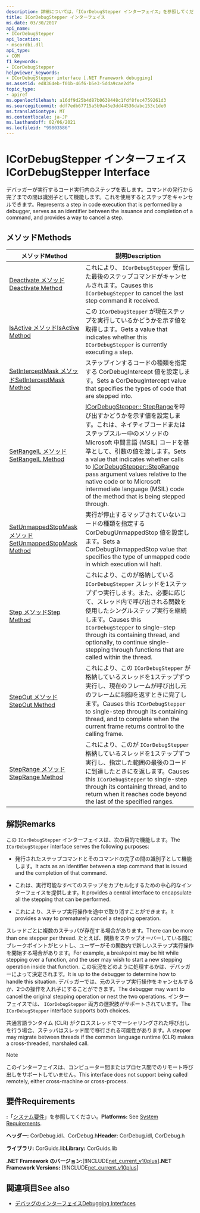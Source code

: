 ```yaml
---
description: 詳細については、「ICorDebugStepper インターフェイス」を参照してください。
title: ICorDebugStepper インターフェイス
ms.date: 03/30/2017
api_name:
- ICorDebugStepper
api_location:
- mscordbi.dll
api_type:
- COM
f1_keywords:
- ICorDebugStepper
helpviewer_keywords:
- ICorDebugStepper interface [.NET Framework debugging]
ms.assetid: ed8364eb-f01b-46f6-b5e3-5dda9cae2dfe
topic_type:
- apiref
ms.openlocfilehash: a16df9d25b4d87b0638448c1fdf8fec4759261d3
ms.sourcegitcommit: ddf7edb67715a5b9a45e3dd44536dabc153c1de0
ms.translationtype: MT
ms.contentlocale: ja-JP
ms.lasthandoff: 02/06/2021
ms.locfileid: "99803586"
---
```

# <a name="icordebugstepper-interface"></a><span data-ttu-id="ca6a6-103">ICorDebugStepper インターフェイス</span><span class="sxs-lookup"><span data-stu-id="ca6a6-103">ICorDebugStepper Interface</span></span>

<span data-ttu-id="ca6a6-104">デバッガーが実行するコード実行内のステップを表します。コマンドの発行から完了までの間は識別子として機能します。これを使用するとステップをキャンセルできます。</span><span class="sxs-lookup"><span data-stu-id="ca6a6-104">Represents a step in code execution that is performed by a debugger, serves as an identifier between the issuance and completion of a command, and provides a way to cancel a step.</span></span>  
  
## <a name="methods"></a><span data-ttu-id="ca6a6-105">メソッド</span><span class="sxs-lookup"><span data-stu-id="ca6a6-105">Methods</span></span>  
  
|<span data-ttu-id="ca6a6-106">メソッド</span><span class="sxs-lookup"><span data-stu-id="ca6a6-106">Method</span></span>|<span data-ttu-id="ca6a6-107">説明</span><span class="sxs-lookup"><span data-stu-id="ca6a6-107">Description</span></span>|  
|------------|-----------------|  
|[<span data-ttu-id="ca6a6-108">Deactivate メソッド</span><span class="sxs-lookup"><span data-stu-id="ca6a6-108">Deactivate Method</span></span>](icordebugstepper-deactivate-method.md)|<span data-ttu-id="ca6a6-109">これにより、 `ICorDebugStepper` 受信した最後のステップコマンドがキャンセルされます。</span><span class="sxs-lookup"><span data-stu-id="ca6a6-109">Causes this `ICorDebugStepper` to cancel the last step command it received.</span></span>|  
|[<span data-ttu-id="ca6a6-110">IsActive メソッド</span><span class="sxs-lookup"><span data-stu-id="ca6a6-110">IsActive Method</span></span>](icordebugstepper-isactive-method.md)|<span data-ttu-id="ca6a6-111">この `ICorDebugStepper` が現在ステップを実行しているかどうかを示す値を取得します。</span><span class="sxs-lookup"><span data-stu-id="ca6a6-111">Gets a value that indicates whether this `ICorDebugStepper` is currently executing a step.</span></span>|  
|[<span data-ttu-id="ca6a6-112">SetInterceptMask メソッド</span><span class="sxs-lookup"><span data-stu-id="ca6a6-112">SetInterceptMask Method</span></span>](icordebugstepper-setinterceptmask-method.md)|<span data-ttu-id="ca6a6-113">ステップインするコードの種類を指定する CorDebugIntercept 値を設定します。</span><span class="sxs-lookup"><span data-stu-id="ca6a6-113">Sets a CorDebugIntercept value that specifies the types of code that are stepped into.</span></span>|  
|[<span data-ttu-id="ca6a6-114">SetRangeIL メソッド</span><span class="sxs-lookup"><span data-stu-id="ca6a6-114">SetRangeIL Method</span></span>](icordebugstepper-setrangeil-method.md)|<span data-ttu-id="ca6a6-115">[ICorDebugStepper:: StepRange](icordebugstepper-steprange-method.md)を呼び出すかどうかを示す値を設定します。これは、ネイティブコードまたはステップスルー中のメソッドの Microsoft 中間言語 (MSIL) コードを基準として、引数の値を渡します。</span><span class="sxs-lookup"><span data-stu-id="ca6a6-115">Sets a value that indicates whether calls to [ICorDebugStepper::StepRange](icordebugstepper-steprange-method.md) pass argument values relative to the native code or to Microsoft intermediate language (MSIL) code of the method that is being stepped through.</span></span>|  
|[<span data-ttu-id="ca6a6-116">SetUnmappedStopMask メソッド</span><span class="sxs-lookup"><span data-stu-id="ca6a6-116">SetUnmappedStopMask Method</span></span>](icordebugstepper-setunmappedstopmask-method.md)|<span data-ttu-id="ca6a6-117">実行が停止するマップされていないコードの種類を指定する CorDebugUnmappedStop 値を設定します。</span><span class="sxs-lookup"><span data-stu-id="ca6a6-117">Sets a CorDebugUnmappedStop value that specifies the type of unmapped code in which execution will halt.</span></span>|  
|[<span data-ttu-id="ca6a6-118">Step メソッド</span><span class="sxs-lookup"><span data-stu-id="ca6a6-118">Step Method</span></span>](icordebugstepper-step-method.md)|<span data-ttu-id="ca6a6-119">これにより、このが格納している `ICorDebugStepper` スレッドを1ステップずつ実行します。また、必要に応じて、スレッド内で呼び出される関数を使用したシングルステップ実行を継続します。</span><span class="sxs-lookup"><span data-stu-id="ca6a6-119">Causes this `ICorDebugStepper` to single-step through its containing thread, and optionally, to continue single-stepping through functions that are called within the thread.</span></span>|  
|[<span data-ttu-id="ca6a6-120">StepOut メソッド</span><span class="sxs-lookup"><span data-stu-id="ca6a6-120">StepOut Method</span></span>](icordebugstepper-stepout-method.md)|<span data-ttu-id="ca6a6-121">これにより、この `ICorDebugStepper` が格納しているスレッドを1ステップずつ実行し、現在のフレームが呼び出し元のフレームに制御を返すときに完了します。</span><span class="sxs-lookup"><span data-stu-id="ca6a6-121">Causes this `ICorDebugStepper` to single-step through its containing thread, and to complete when the current frame returns control to the calling frame.</span></span>|  
|[<span data-ttu-id="ca6a6-122">StepRange メソッド</span><span class="sxs-lookup"><span data-stu-id="ca6a6-122">StepRange Method</span></span>](icordebugstepper-steprange-method.md)|<span data-ttu-id="ca6a6-123">これにより、このが `ICorDebugStepper` 格納しているスレッドを1ステップずつ実行し、指定した範囲の最後のコードに到達したときにを返します。</span><span class="sxs-lookup"><span data-stu-id="ca6a6-123">Causes this `ICorDebugStepper` to single-step through its containing thread, and to return when it reaches code beyond the last of the specified ranges.</span></span>|  
  
## <a name="remarks"></a><span data-ttu-id="ca6a6-124">解説</span><span class="sxs-lookup"><span data-stu-id="ca6a6-124">Remarks</span></span>  

 <span data-ttu-id="ca6a6-125">この `ICorDebugStepper` インターフェイスは、次の目的で機能します。</span><span class="sxs-lookup"><span data-stu-id="ca6a6-125">The `ICorDebugStepper` interface serves the following purposes:</span></span>  
  
- <span data-ttu-id="ca6a6-126">発行されたステップコマンドとそのコマンドの完了の間の識別子として機能します。</span><span class="sxs-lookup"><span data-stu-id="ca6a6-126">It acts as an identifier between a step command that is issued and the completion of that command.</span></span>  
  
- <span data-ttu-id="ca6a6-127">これは、実行可能なすべてのステップをカプセル化するための中心的なインターフェイスを提供します。</span><span class="sxs-lookup"><span data-stu-id="ca6a6-127">It provides a central interface to encapsulate all the stepping that can be performed.</span></span>  
  
- <span data-ttu-id="ca6a6-128">これにより、ステップ実行操作を途中で取り消すことができます。</span><span class="sxs-lookup"><span data-stu-id="ca6a6-128">It provides a way to prematurely cancel a stepping operation.</span></span>  
  
 <span data-ttu-id="ca6a6-129">スレッドごとに複数のステッパが存在する場合があります。</span><span class="sxs-lookup"><span data-stu-id="ca6a6-129">There can be more than one stepper per thread.</span></span> <span data-ttu-id="ca6a6-130">たとえば、関数をステップオーバーしている間にブレークポイントがヒットし、ユーザーがその関数内で新しいステップ実行操作を開始する場合があります。</span><span class="sxs-lookup"><span data-stu-id="ca6a6-130">For example, a breakpoint may be hit while stepping over a function, and the user may wish to start a new stepping operation inside that function.</span></span> <span data-ttu-id="ca6a6-131">この状況をどのように処理するかは、デバッガーによって決定されます。</span><span class="sxs-lookup"><span data-stu-id="ca6a6-131">It is up to the debugger to determine how to handle this situation.</span></span> <span data-ttu-id="ca6a6-132">デバッガーでは、元のステップ実行操作をキャンセルするか、2つの操作を入れ子にすることができます。</span><span class="sxs-lookup"><span data-stu-id="ca6a6-132">The debugger may want to cancel the original stepping operation or nest the two operations.</span></span> <span data-ttu-id="ca6a6-133">インターフェイスでは、 `ICorDebugStepper` 両方の選択肢がサポートされています。</span><span class="sxs-lookup"><span data-stu-id="ca6a6-133">The `ICorDebugStepper` interface supports both choices.</span></span>  
  
 <span data-ttu-id="ca6a6-134">共通言語ランタイム (CLR) がクロススレッドでマーシャリングされた呼び出しを行う場合、ステッパはスレッド間で移行される可能性があります。</span><span class="sxs-lookup"><span data-stu-id="ca6a6-134">A stepper may migrate between threads if the common language runtime (CLR) makes a cross-threaded, marshaled call.</span></span>  
  
> [!NOTE]
> <span data-ttu-id="ca6a6-135">このインターフェイスは、コンピューター間またはプロセス間でのリモート呼び出しをサポートしていません。</span><span class="sxs-lookup"><span data-stu-id="ca6a6-135">This interface does not support being called remotely, either cross-machine or cross-process.</span></span>  
  
## <a name="requirements"></a><span data-ttu-id="ca6a6-136">要件</span><span class="sxs-lookup"><span data-stu-id="ca6a6-136">Requirements</span></span>  

 <span data-ttu-id="ca6a6-137">**:**「[システム要件](../../get-started/system-requirements.md)」を参照してください。</span><span class="sxs-lookup"><span data-stu-id="ca6a6-137">**Platforms:** See [System Requirements](../../get-started/system-requirements.md).</span></span>  
  
 <span data-ttu-id="ca6a6-138">**ヘッダー:** CorDebug.idl、CorDebug.h</span><span class="sxs-lookup"><span data-stu-id="ca6a6-138">**Header:** CorDebug.idl, CorDebug.h</span></span>  
  
 <span data-ttu-id="ca6a6-139">**ライブラリ:** CorGuids.lib</span><span class="sxs-lookup"><span data-stu-id="ca6a6-139">**Library:** CorGuids.lib</span></span>  
  
 <span data-ttu-id="ca6a6-140">**.NET Framework のバージョン:**[!INCLUDE[net_current_v10plus](../../../../includes/net-current-v10plus-md.md)]</span><span class="sxs-lookup"><span data-stu-id="ca6a6-140">**.NET Framework Versions:** [!INCLUDE[net_current_v10plus](../../../../includes/net-current-v10plus-md.md)]</span></span>  
  
## <a name="see-also"></a><span data-ttu-id="ca6a6-141">関連項目</span><span class="sxs-lookup"><span data-stu-id="ca6a6-141">See also</span></span>

- [<span data-ttu-id="ca6a6-142">デバッグのインターフェイス</span><span class="sxs-lookup"><span data-stu-id="ca6a6-142">Debugging Interfaces</span></span>](debugging-interfaces.md)

